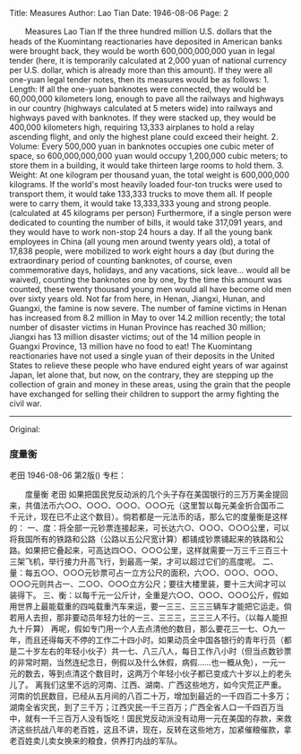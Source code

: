 Title: Measures
Author: Lao Tian
Date: 1946-08-06
Page: 2

　　Measures
    Lao Tian
    If the three hundred million U.S. dollars that the heads of the Kuomintang reactionaries have deposited in American banks were brought back, they would be worth 600,000,000,000 yuan in legal tender (here, it is temporarily calculated at 2,000 yuan of national currency per U.S. dollar, which is already more than this amount). If they were all one-yuan legal tender notes, then its measures would be as follows:
    1. Length: If all the one-yuan banknotes were connected, they would be 60,000,000 kilometers long, enough to pave all the railways and highways in our country (highways calculated at 5 meters wide) into railways and highways paved with banknotes. If they were stacked up, they would be 400,000 kilometers high, requiring 13,333 airplanes to hold a relay ascending flight, and only the highest plane could exceed their height.
    2. Volume: Every 500,000 yuan in banknotes occupies one cubic meter of space, so 600,000,000,000 yuan would occupy 1,200,000 cubic meters; to store them in a building, it would take thirteen large rooms to hold them.
    3. Weight: At one kilogram per thousand yuan, the total weight is 600,000,000 kilograms. If the world's most heavily loaded four-ton trucks were used to transport them, it would take 133,333 trucks to move them all. If people were to carry them, it would take 13,333,333 young and strong people. (calculated at 45 kilograms per person)
    Furthermore, if a single person were dedicated to counting the number of bills, it would take 317,091 years, and they would have to work non-stop 24 hours a day. If all the young bank employees in China (all young men around twenty years old), a total of 17,838 people, were mobilized to work eight hours a day (but during the extraordinary period of counting banknotes, of course, even commemorative days, holidays, and any vacations, sick leave... would all be waived), counting the banknotes one by one, by the time this amount was counted, these twenty thousand young men would all have become old men over sixty years old.
    Not far from here, in Henan, Jiangxi, Hunan, and Guangxi, the famine is now severe. The number of famine victims in Henan has increased from 8.2 million in May to over 14.2 million recently; the total number of disaster victims in Hunan Province has reached 30 million; Jiangxi has 13 million disaster victims; out of the 14 million people in Guangxi Province, 13 million have no food to eat! The Kuomintang reactionaries have not used a single yuan of their deposits in the United States to relieve these people who have endured eight years of war against Japan, let alone that, but now, on the contrary, they are stepping up the collection of grain and money in these areas, using the grain that the people have exchanged for selling their children to support the army fighting the civil war.



<hr /> 

Original: 


### 度量衡
老田
1946-08-06
第2版()
专栏：

　　度量衡
    老田
    如果把国民党反动派的几个头子存在美国银行的三万万美金提回来，共值法币六○○、○○○、○○○、○○○元（这里暂以每元美金折合国币二千元计，现在已不止这个数目）。倘若都是一元法币的话，那么它的度量衡是这样的：
    一、度：将全部一元钞票连接起来，可长达六○、○○○、○○○公里，可以将我国所有的铁路和公路（公路以五公尺宽计算）都铺成钞票铺起来的铁路和公路。如果把它叠起来，可高达四○○、○○○公里，这样就需要一万三千三百三十三架飞机，举行接力升高飞行，到最高一架，才可以超过它们的高度呢。
    二、量：每五○○、○○○元钞票可占一立方公尺的面积，六○○、○○○、○○○、○○○元则共占一、二○○、○○○立方公尺；要往大楼里装，要十三大间才可以装得下。
    三、衡：以每千元一公斤计，全重是六○○、○○○、○○○公斤，假如用世界上最能载重的四吨载重汽车来运，要一三三、三三三辆车才能把它运走。倘若用人去担，那非要动员年轻力壮的一三、三三三，三三三人不行。（以每人能担九十斤算）
    再呢，假如专门用一个人去点清他的数目，那么要花三一七、○九一年，而且还得每天不停的工作二十四小时。如果动员全中国各银行的青年行员（都是二十岁左右的年轻小伙子）共一七、八三八人，每日工作八小时（但当点数钞票的非常时期，当然连纪念日，例假以及什么休假，病假……也一概从免），一元一元的数去，等到点清这个数目时，这两万个年轻小伙子都已变成六十岁以上的老头儿了。
    离我们这里不远的河南、江西、湖南、广西这些地方，如今灾荒正严重。河南的饥民数目，已经从五月间的八百二十万，增加到最近的一千四百二十多万；湖南全省灾民，到了三千万；江西灾民一千三百万；广西全省人口一千四百万当中，就有一千三百万人没有饭吃！国民党反动派没有动用一元在美国的存款，来救济这些抗战八年的老百姓，这且不讲，现在，反转在这些地方，加紧催粮催款，拿老百姓卖儿卖女换来的粮食，供养打内战的军队。
